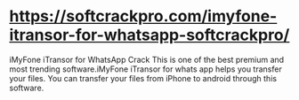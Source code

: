 # https://softcrackpro.com/imyfone-itransor-for-whatsapp-softcrackpro/
iMyFone iTransor for WhatsApp Crack  This is one of the best premium and most trending software.iMyFone iTransor for whats app helps you transfer your files. You can transfer your files from iPhone to android through this software. 

